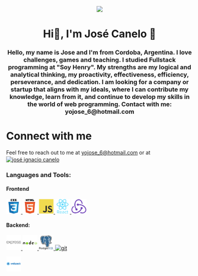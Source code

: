 <div id="header" align="center">
  <img src="https://media.giphy.com/media/v1.Y2lkPTc5MGI3NjExYjdiMmVmNjk2NzI5NDA1ODcxOTk4NGY1YWZhZjRiOTJlNjQxYWNkNyZjdD1n/CuuSHzuc0O166MRfjt/giphy.gif" width="200">
  <h1 align="center"> Hi👋, I'm José Canelo 🚀</h1>
  <h3 align="center">
 Hello, my name is Jose and I'm from Cordoba, Argentina. I love challenges, games and teaching. I studied Fullstack programming at "Soy Henry". My strengths are my logical and analytical  thinking, my proactivity, effectiveness, efficiency, perseverance, and dedication. I am looking for a company or startup that aligns with my ideals, where I can contribute my knowledge, learn from it, and continue to develop my skills in the world of web programming.
Contact with me: yojose_6@hotmail.com
  </h3>
</div>
<div>
  <h1>Connect with me</h1>
  Feel free to reach out to me at <a href="mailto:yojose_6@hotmail.com">yojose_6@hotmail.com</a> or at <a href="https://www.linkedin.com/in/josé-ignacio-canelo-06ba71223/" target="blank"><img align="center" src="https://raw.githubusercontent.com/rahuldkjain/github-profile-readme-generator/master/src/images/icons/Social/linked-in-alt.svg" alt="josé ignacio canelo" height="15" width="20" /></a>
</div>

<h3 align="left">Languages and Tools:</h3>
<h4 align="left">Frontend</h4>
<p align="left"> 
  <a href="https://www.w3schools.com/css/" target="_blank" rel="noreferrer"> <img src="https://raw.githubusercontent.com/devicons/devicon/master/icons/css3/css3-original-wordmark.svg" alt="css3" width="40" height="40"/> </a>
    <a href="https://www.w3.org/html/" target="_blank" rel="noreferrer"> <img src="https://raw.githubusercontent.com/devicons/devicon/master/icons/html5/html5-original-wordmark.svg" alt="html5" width="40" height="40"/> </a>
    <a href="https://developer.mozilla.org/en-US/docs/Web/JavaScript" target="_blank" rel="noreferrer"> <img src="https://raw.githubusercontent.com/devicons/devicon/master/icons/javascript/javascript-original.svg" alt="javascript" width="40" height="40"/> </a>
  <a href="https://reactjs.org/" target="_blank" rel="noreferrer"> <img src="https://raw.githubusercontent.com/devicons/devicon/master/icons/react/react-original-wordmark.svg" alt="react" width="40" height="40"/> </a>
    <a href="https://redux.js.org" target="_blank" rel="noreferrer"> <img src="https://raw.githubusercontent.com/devicons/devicon/master/icons/redux/redux-original.svg" alt="redux" width="40" height="40"/> </a>
</p>

<h4 align="left">Backend:</h4>
<p align="left"> 
  <a href="https://expressjs.com" target="_blank" rel="noreferrer"> <img src="https://raw.githubusercontent.com/devicons/devicon/master/icons/express/express-original-wordmark.svg" alt="express" width="40" height="40"/> </a>
    <a href="https://nodejs.org" target="_blank" rel="noreferrer"> <img src="https://raw.githubusercontent.com/devicons/devicon/master/icons/nodejs/nodejs-original-wordmark.svg" alt="nodejs" width="40" height="40"/> </a>
  <a href="https://www.postgresql.org" target="_blank" rel="noreferrer"> <img src="https://raw.githubusercontent.com/devicons/devicon/master/icons/postgresql/postgresql-original-wordmark.svg" alt="postgresql" width="40" height="40"/> </a>
    <a href="https://git-scm.com/" target="_blank" rel="noreferrer"> <img src="https://www.vectorlogo.zone/logos/git-scm/git-scm-icon.svg" alt="git" width="40" height="40"/></p>
</p>


<p align="left">

  <a href="https://webpack.js.org" target="_blank" rel="noreferrer"> <img src="https://raw.githubusercontent.com/devicons/devicon/d00d0969292a6569d45b06d3f350f463a0107b0d/icons/webpack/webpack-original-wordmark.svg" alt="webpack" width="40" height="40"/> </a>




